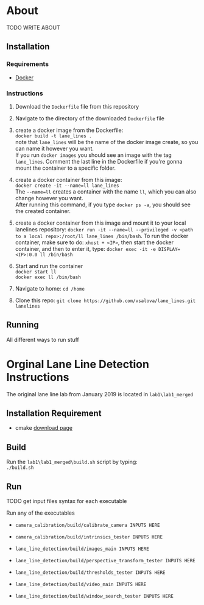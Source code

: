 # About

TODO WRITE ABOUT

## Installation

### Requirements

* [Docker](https://www.docker.com/get-started)

### Instructions

1. Download the `Dockerfile` file from this repository

2. Navigate to the directory of the downloaded `Dockerfile` file

3. create a docker image from the Dockerfile:  
`docker build -t lane_lines .`  
note that `lane_lines` will be the name of the docker image create, so you can name it however you want.  
If you run `docker images` you should see an image with the tag `lane_lines`. Comment the last line in the Dockerfile if you're gonna mount the container to a specific folder. 

4. create a docker container from this image:  
`docker create -it --name=ll lane_lines`  
The `--name=ll` creates a container with the name `ll`, which you can also change however you want.  
After running this command, if you type `docker ps -a`, you should see the created container.

5. create a docker container from this image and mount it to your local lanelines repository: `docker run -it --name=ll --privileged -v <path to a local repo>:/root/ll lane_lines /bin/bash`. To run the docker container, make sure to do: `xhost + <IP>`, then start the docker container, and then to enter it, type: `docker exec -it -e DISPLAY=<IP>:0.0 ll /bin/bash`

5. Start and run the container  
`docker start ll`  
`docker exec ll /bin/bash`

6. Navigate to home: `cd /home`

7. Clone this repo: `git clone https://github.com/vsalova/lane_lines.git lanelines`

## Running

All different ways to run stuff



# Orginal Lane Line Detection Instructions

The original lane line lab from January 2019 is located in `lab1\lab1_merged`

## Installation Requirement

* cmake [download page](https://cmake.org/download/)


## Build

Run the `lab1\lab1_merged\build.sh` script by typing:  
`./build.sh`

## Run

TODO get input files syntax for each executable

Run any of the executables

* `camera_calibration/build/calibrate_camera INPUTS HERE`
* `camera_calibration/build/intrinsics_tester INPUTS HERE`

* `lane_line_detection/build/images_main INPUTS HERE`
* `lane_line_detection/build/perspective_transform_tester INPUTS HERE`
* `lane_line_detection/build/thresholds_tester INPUTS HERE`
* `lane_line_detection/build/video_main INPUTS HERE`
* `lane_line_detection/build/window_search_tester INPUTS HERE`
